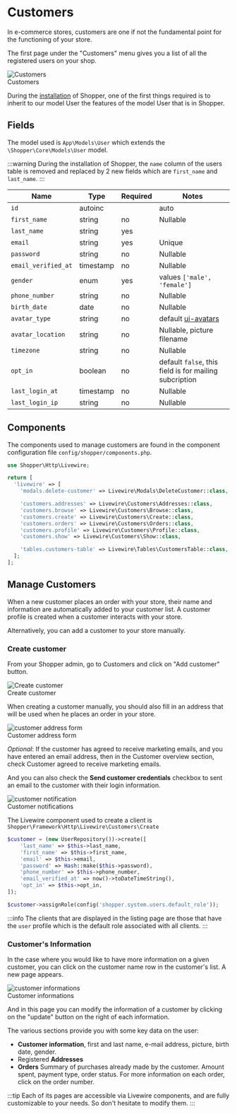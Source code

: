 # Customers
In e-commerce stores, customers are one if not the fundamental point for the functioning of your store.

The first page under the "Customers" menu gives you a list of all the registered users on your shop.

<div class="screenshot">
  <img src="/img/screenshots/{{version}}/customers.png" alt="Customers">
  <div class="caption">Customers</div>
</div>

During the [installation](/installing#update-existing-files) of Shopper, one of the first things required is to inherit to our model User the features of the model User that is in Shopper.

## Fields
The model used is `App\Models\User` which extends the `\Shopper\Core\Models\User` model.

:::warning
During the installation of Shopper, the `name` column of the users table is removed and replaced by 2 new fields which are `first_name` and `last_name`.
:::

| Name        | Type      | Required   |  Notes   |
|-------------|-----------|------------|------------|
| `id`  | autoinc |         |  auto  |
| `first_name` | string  | no | Nullable  |
| `last_name` | string  | yes |  |
| `email` | string  | yes | Unique  |
| `password` | string  | no | Nullable  |
| `email_verified_at` | timestamp  | no | Nullable  |
| `gender` | enum  | yes | values `['male', 'female']` |
| `phone_number` | string  | no | Nullable  |
| `birth_date` | date  | no | Nullable  |
| `avatar_type` | string  | no | default [ui-avatars](https://ui-avatars.com/)  |
| `avatar_location` | string  | no | Nullable, picture filename  |
| `timezone` | string  | no | Nullable  |
| `opt_in` | boolean  | no | default `false`, this field is for mailing subcription  |
| `last_login_at` | timestamp  | no | Nullable  |
| `last_login_ip` | string  | no | Nullable  |

## Components
The components used to manage customers are found in the component configuration file `config/shopper/components.php`.

```php
use Shopper\Http\Livewire;

return [
  'livewire' => [
    'modals.delete-customer' => Livewire\Modals\DeleteCustomer::class,

    'customers.addresses' => Livewire\Customers\Addresses::class,
    'customers.browse' => Livewire\Customers\Browse::class,
    'customers.create' => Livewire\Customers\Create::class,
    'customers.orders' => Livewire\Customers\Orders::class,
    'customers.profile' => Livewire\Customers\Profile::class,
    'customers.show' => Livewire\Customers\Show::class,

    'tables.customers-table' => Livewire\Tables\CustomersTable::class,
  ];
];
```

## Manage Customers
When a new customer places an order with your store, their name and information are automatically added to your customer list. A customer profile is created when a customer interacts with your store.

Alternatively, you can add a customer to your store manually.

### Create customer
From your Shopper admin, go to Customers and click on "Add customer" button.

<div class="screenshot">
  <img src="/img/screenshots/{{version}}/create-customer.png" alt="Create customer">
  <div class="caption">Create customer</div>
</div>

When creating a customer manually, you should also fill in an address that will be used when he places an order in your store.

<div class="screenshot">
  <img src="/img/screenshots/{{version}}/customer-address.png" alt="customer address form">
  <div class="caption">Customer address form</div>
</div>

_Optional_: If the customer has agreed to receive marketing emails, and you have entered an email address, then in the Customer overview section, check Customer agreed to receive marketing emails.

And you can also check the **Send customer credentials** checkbox to sent an email to the customer with their login information.

<div class="screenshot">
  <img src="/img/screenshots/{{version}}/customer-notification.png" alt="customer notification">
  <div class="caption">Customer notifications</div>
</div>

The Livewire component used to create a client is `Shopper\Framework\Http\Livewire\Customers\Create`

```php
$customer = (new UserRepository())->create([
    'last_name' => $this->last_name,
    'first_name' => $this->first_name,
    'email' => $this->email,
    'password' => Hash::make($this->password),
    'phone_number' => $this->phone_number,
    'email_verified_at' => now()->toDateTimeString(),
    'opt_in' => $this->opt_in,
]);

$customer->assignRole(config('shopper.system.users.default_role'));
```

:::info
The clients that are displayed in the listing page are those that have the `user` profile which is the default role associated with all clients.
:::

### Customer's Information

In the case where you would like to have more information on a given customer, you can click on the customer name row in the customer's list. A new page appears.

<div class="screenshot">
  <img src="/img/screenshots/{{version}}/customer-informations.png" alt="customer informations">
  <div class="caption">Customer informations</div>
</div>

And in this page you can modify the information of a customer by clicking on the "update" button on the right of each information.

The various sections provide you with some key data on the user:
- **Customer information**, first and last name, e-mail address, picture, birth date, gender.
- Registered **Addresses**
- **Orders** Summary of purchases already made by the customer. Amount spent, payment type, order status. For more information on each order, click on the order number.

:::tip
Each of its pages are accessible via Livewire components, and are fully customizable to your needs. So don't hesitate to modify them.
:::
